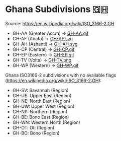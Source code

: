 # Ghana Subdivisions 🇬🇭

Source: https://en.wikipedia.org/wiki/ISO_3166-2:GH

* GH-AA (Greater Accra) -> [GH-AA.gif](https://github.com/amckenna41/iso3166-flag-icons/blob/main/iso3166-2-icons/GH/GH-AA.gif)
* GH-AF (Ahafo) -> [GH-AF.svg](https://github.com/amckenna41/iso3166-flag-icons/blob/main/iso3166-2-icons/GH/GH-AF.svg)
* GH-AH (Ashanti) -> [GH-AH.svg](https://github.com/amckenna41/iso3166-flag-icons/blob/main/iso3166-2-icons/GH/GH-AH.svg)
* GH-CP (Central) -> [GH-CP.gif](https://github.com/amckenna41/iso3166-flag-icons/blob/main/iso3166-2-icons/GH/GH-CP.gif)
* GH-EP (Eastern) -> [GH-EP.gif](https://github.com/amckenna41/iso3166-flag-icons/blob/main/iso3166-2-icons/GH/GH-EP.gif)
* GH-TV (Volta) -> [GH-TV.png](https://github.com/amckenna41/iso3166-flag-icons/blob/main/iso3166-2-icons/GH/GH-TV.png)
* GH-WP (Western) -> [GH-WP.gif](https://github.com/amckenna41/iso3166-flag-icons/blob/main/iso3166-2-icons/GH/GH-WP.gif)

Ghana ISO3166-2 subdivisions with no available flags (https://en.wikipedia.org/wiki/ISO_3166-2:GH):

* GH-SV: Savannah (Region)
* GH-UE: Upper East (Region)
* GH-NE: North East (Region)
* GH-UW: Upper West (Region)
* GH-NP: Northern (Region)
* GH-BE: Bono East (Region)
* GH-WN: Western North (Region)
* GH-OT: Oti (Region)
* GH-BO: Bono (Region)